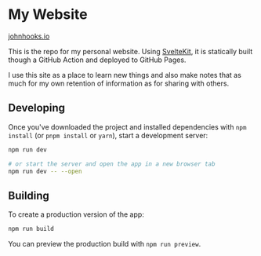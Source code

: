# My Website

[johnhooks.io](https://johnhooks.io)

This is the repo for my personal website. Using [SvelteKit](https://kit.svelte.dev), it is
statically built though a GitHub Action and deployed to GitHub Pages.

I use this site as a place to learn new things and also make notes that as much for my own retention
of information as for sharing with others.

## Developing

Once you've downloaded the project and installed dependencies with `npm install` (or `pnpm install` or `yarn`), start a development server:

```bash
npm run dev

# or start the server and open the app in a new browser tab
npm run dev -- --open
```

## Building

To create a production version of the app:

```bash
npm run build
```

You can preview the production build with `npm run preview`.
